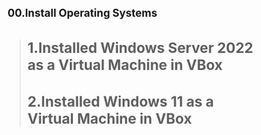 ## 00.Install Operating Systems
># 1.Installed Windows Server 2022 as a Virtual Machine in VBox
># 2.Installed Windows 11 as a Virtual Machine in VBox